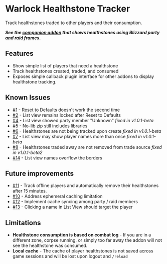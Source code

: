# Warlock Healthstone Tracker
Track healthstones traded to other players and their consumption.

***See the [companion addon](https://www.curseforge.com/wow/addons/warlock-healthstone-tracker-blizzui) that shows healthstones using Blizzard party and raid frames.***


## Features
* Show simple list of players that need a healthstone
* Track healthstones created, traded, and consumed
* Exposes simple callback plugin interface for other addons to display healthstone tracking.


## Known Issues
* [#1] - Reset to Defaults doesn't work the second time
* [#2] - List view remains locked after Reset to Defaults
* [#4] - List view showed party member "Unknown" *fixed in v1.0.1-beta*
* [#5] - No-lib zip still includes libraries
* [#6] - Healthstones are not being tracked upon create *fixed in v1.0.1-beta*
* [#7] - List view may show player names more than once *fixed in v1.0.1-beta*
* [#8] - Healthstones traded away are not removed from trade source *fixed in v1.0.1-beta2*
* [#14] - List view names overflow the borders

[#1]: https://www.curseforge.com/wow/addons/warlock-healthstone-tracker/issues/1
[#2]: https://www.curseforge.com/wow/addons/warlock-healthstone-tracker/issues/2
[#4]: https://www.curseforge.com/wow/addons/warlock-healthstone-tracker/issues/4
[#5]: https://www.curseforge.com/wow/addons/warlock-healthstone-tracker/issues/5
[#6]: https://www.curseforge.com/wow/addons/warlock-healthstone-tracker/issues/6
[#7]: https://www.curseforge.com/wow/addons/warlock-healthstone-tracker/issues/7
[#8]: https://www.curseforge.com/wow/addons/warlock-healthstone-tracker/issues/8
[#14]: https://www.curseforge.com/wow/addons/warlock-healthstone-tracker/issues/14


## Future improvements
* [#11] - Track offline players and automatically remove their healthstones after 15 minutes.
* [#10] - Address ephemeral caching limitation
* [#12] - Implement cache syncing among party / raid members
* [#13] - Clicking a name in List View should target the player

[#10]: https://www.curseforge.com/wow/addons/warlock-healthstone-tracker/issues/10
[#11]: https://www.curseforge.com/wow/addons/warlock-healthstone-tracker/issues/11
[#12]: https://www.curseforge.com/wow/addons/warlock-healthstone-tracker/issues/12
[#13]: https://www.curseforge.com/wow/addons/warlock-healthstone-tracker/issues/13

## Limitations
* **Healthstone consumption is based on combat log** - If you are in a different zone, corpse running, or simply too far away the addon will not see the healthstone was consumed.
* **Local cache** - The cache of player healthstones is not saved across game sessions and will be lost upon logout and `/reload`
